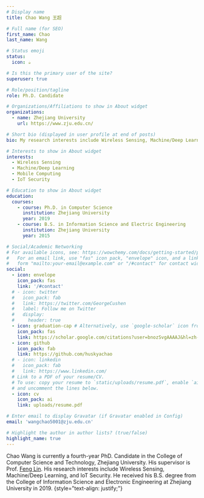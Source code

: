 ```yaml
---
# Display name
title: Chao Wang 王超

# Full name (for SEO)
first_name: Chao
last_name: Wang

# Status emoji
status:
  icon: ☕️

# Is this the primary user of the site?
superuser: true

# Role/position/tagline
role: Ph.D. Candidate

# Organizations/Affiliations to show in About widget
organizations:
  - name: Zhejiang University
    url: https://www.zju.edu.cn/

# Short bio (displayed in user profile at end of posts)
bio: My research interests include Wireless Sensing, Machine/Deep Learning and IoT Security.

# Interests to show in About widget
interests:
  - Wireless Sensing
  - Machine/Deep Learning
  - Mobile Computing
  - IoT Security

# Education to show in About widget
education:
  courses:
    - course: Ph.D. in Computer Science
      institution: Zhejiang University
      year: 2019
    - course: B.S. in Information Science and Electric Engineering
      institution: Zhejiang University
      year: 2015

# Social/Academic Networking
# For available icons, see: https://wowchemy.com/docs/getting-started/page-builder/#icons
#   For an email link, use "fas" icon pack, "envelope" icon, and a link in the
#   form "mailto:your-email@example.com" or "/#contact" for contact widget.
social:
  - icon: envelope
    icon_pack: fas
    link: '/#contact'
  # - icon: twitter
  #   icon_pack: fab
  #   link: https://twitter.com/GeorgeCushen
  #   label: Follow me on Twitter
  #   display:
  #     header: true
  - icon: graduation-cap # Alternatively, use `google-scholar` icon from `ai` icon pack
    icon_pack: fas
    link: https://scholar.google.com/citations?user=bnozSvgAAAAJ&hl=zh-CN
  - icon: github
    icon_pack: fab
    link: https://github.com/huskyachao
  # - icon: linkedin
  #   icon_pack: fab
  #   link: https://www.linkedin.com/
  # Link to a PDF of your resume/CV.
  # To use: copy your resume to `static/uploads/resume.pdf`, enable `ai` icons in `params.yaml`,
  # and uncomment the lines below.
  - icon: cv
    icon_pack: ai
    link: uploads/resume.pdf

# Enter email to display Gravatar (if Gravatar enabled in Config)
email: 'wangchao5001@zju.edu.cn'

# Highlight the author in author lists? (true/false)
highlight_name: true
---
```


Chao Wang is currently a fourth-year PhD. Candidate in the College of Computer Science and Technology, Zhejiang University. His supervisor is Prof. [Feng Lin](https://flin.group/). His research interests include Wireless Sensing, Machine/Deep Learning, and IoT Security. He received his B.S. degree from the College of Information Science and Electronic Engineering at Zhejiang University in 2019.
{style="text-align: justify;"}

